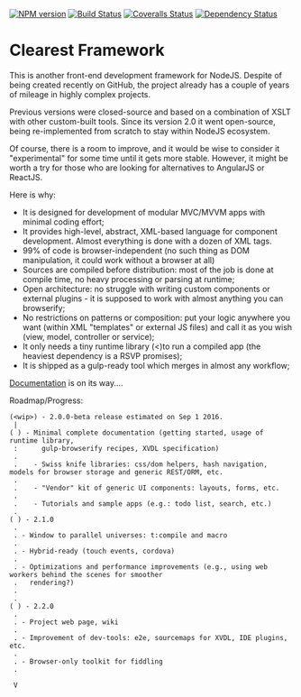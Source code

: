 [![NPM version][npm-image]][npm-url] [![Build Status][travis-image]][travis-url] [![Coveralls Status][coveralls-image]][coveralls-url] [![Dependency Status][depstat-image]][depstat-url]
# Clearest Framework

This is another front-end development framework for NodeJS.
Despite of being created recently on GitHub, the project already has a couple of years of mileage in highly complex projects.

Previous versions were closed-source and based on a combination of XSLT with other custom-built tools.
Since its version 2.0 it went open-source, being re-implemented from scratch to stay within NodeJS ecosystem.

Of course, there is a room to improve, and it would be wise to consider it "experimental" for some time until it gets more stable.
However, it might be worth a try for those who are looking for alternatives to AngularJS or ReactJS.

Here is why:
* It is designed for development of modular MVC/MVVM apps with minimal coding effort;
* It provides high-level, abstract, XML-based language for component development. Almost everything is done with a dozen of XML tags.
* 99% of code is browser-independent (no such thing as DOM manipulation, it could work without a browser at all)
* Sources are compiled before distribution: most of the job is done at compile time, no heavy processing or parsing at runtime;
* Open architecture: no struggle with writing custom components or external plugins - it is supposed to work with almost anything you can browserify;
* No restrictions on patterns or composition: put your logic anywhere you want (within XML "templates" or external JS files) and call it as you wish (view, model, controller or service);
* It only needs a tiny runtime library (<)to run a compiled app (the heaviest dependency is a RSVP promises);
* It is shipped as a gulp-ready tool which merges in almost any workflow;

[Documentation](doc/index.md) is on its way....

Roadmap/Progress:
```
(<wip>) - 2.0.0-beta release estimated on Sep 1 2016.
 |
( ) - Minimal complete documentation (getting started, usage of runtime library,
 :      gulp-browserify recipes, XVDL specification)
 .
 .    - Swiss knife libraries: css/dom helpers, hash navigation, models for browser storage and generic REST/ORM, etc.
 .
 .    - "Vendor" kit of generic UI components: layouts, forms, etc.
 .
 .    - Tutorials and sample apps (e.g.: todo list, search, etc.)
 .
( ) - 2.1.0
 .
 . - Window to parallel universes: t:compile and macro
 .
 . - Hybrid-ready (touch events, cordova)
 .
 . - Optimizations and performance improvements (e.g., using web workers behind the scenes for smoother
 .	 rendering?)
 .
 .
( ) - 2.2.0
 .
 . - Project web page, wiki
 .
 . - Improvement of dev-tools: e2e, sourcemaps for XVDL, IDE plugins, etc.
 .
 . - Browser-only toolkit for fiddling
 .

 V
```

[npm-url]: https://www.npmjs.com/package/clearest
[npm-image]: https://badge.fury.io/js/clearest.svg
[travis-url]: https://travis-ci.org/m0nzderr/clearest
[travis-image]: https://img.shields.io/travis/m0nzderr/clearest/master.svg
[coveralls-url]:  https://coveralls.io/github/m0nzderr/clearest
[coveralls-image]: https://img.shields.io/coveralls/m0nzderr/clearest/master.svg
[depstat-url]: https://david-dm.org/m0nzderr/clearest/master
[depstat-image]: https://david-dm.org/m0nzderr/clearest/master.svg

